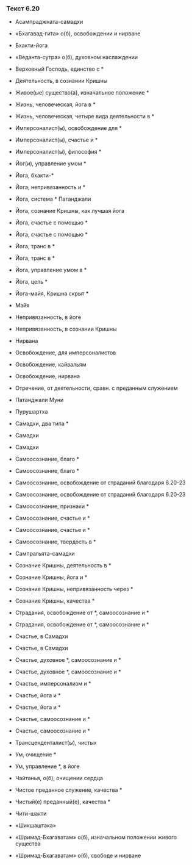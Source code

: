 ### Текст 6.20

- Асампраджната-самадхи

- «Бхагавад-гита» о(б), освобождении и нирване

- Бхакти-йога

- «Веданта-сутра» о(б), духовном наслаждении

- Верховный Господь, единство с *

- Деятельность, в сознании Кришны

- Живое(ые) существо(а), изначальное положение *

- Жизнь, человеческая, йога в *

- Жизнь, человеческая, четыре вида деятельности в *

- Имперсоналист(ы), освобождение для *

- Имперсоналист(ы), счастье и *

- Имперсоналист(ы), философия *

- Йог(и), управление умом *

- Йога, бхакти-*

- Йога, непривязанность и *

- Йога, система * Патанджали

- Йога, сознание Кришны, как лучшая йога

- Йога, счастье с помощью *

- Йога, счастье с помощью *

- Йога, транс в *

- Йога, транс в *

- Йога, управление умом в *

- Йога, цель *

- Йога-майя, Кришна скрыт *

- Майя

- Непривязанность, в йоге

- Непривязанность, в сознании Кришны

- Нирвана

- Освобождение, для имперсоналистов

- Освобождение, кайвальям

- Освобождение, нирвана

- Отречение, от деятельности, сравн. с преданным служением

- Патанджали Муни

- Пурушартха

- Самадхи, два типа *

- Самадхи

- Самадхи

- Самоосознание, благо *

- Самоосознание, благо *

- Самоосознание, освобождение от страданий благодаря 6.20-23

- Самоосознание, освобождение от страданий благодаря 6.20-23

- Самоосознание, признаки *

- Самоосознание, счастье и *

- Самоосознание, счастье и *

- Самоосознание, твердость в *

- Сампрагьята-самадхи

- Сознание Кришны, деятельность в *

- Сознание Кришны, йога и *

- Сознание Кришны, непривязанность через *

- Сознание Кришны, качества *

- Страдания, освобождение от *, самоосознание и *

- Страдания, освобождение от *, самоосознание и *

- Счастье, в Самадхи

- Счастье, в Самадхи

- Счастье, духовное *, самоосознание и *

- Счастье, духовное *, самоосознание и *

- Счастье, имперсонализм и *

- Счастье, йога и *

- Счастье, йога и *

- Счастье, самоосознание и *

- Счастье, самоосознание и *

- Трансценденталист(ы), чистых

- Ум, очищение *

- Ум, управление *, в йоге

- Чайтанья, о(б), очищении сердца

- Чистое преданное служение, качества *

- Чистый(е) преданный(е), качества *

- Чити-шакти

- «Шикшаштака»

- «Шримад-Бхагаватам» о(б), изначальном положении живого существа

- «Шримад-Бхагаватам» о(б), свободе и нирване
	
